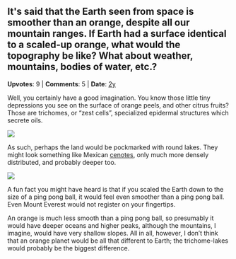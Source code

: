 ## It's said that the Earth seen from space is smoother than an orange, despite all our mountain ranges. If Earth had a surface identical to a scaled-up orange, what would the topography be like? What about weather, mountains, bodies of water, etc.?
    
**Upvotes**: 9 | **Comments**: 5 | **Date**: [2y](https://www.quora.com/It-s-said-that-the-Earth-seen-from-space-is-smoother-than-an-orange-despite-all-our-mountain-ranges-If-Earth-had-a-surface-identical-to-a-scaled-up-orange-what-would-the-topography-be-like-What-about-weather/answer/Gary-Meaney)

Well, you certainly have a good imagination. You know those little tiny depressions you see on the surface of orange peels, and other citrus fruits? Those are trichomes, or “zest cells”, specialized epidermal structures which secrete oils.

![](https://qph.fs.quoracdn.net/main-qimg-064f400f3f0848f2a53009b4c98744da-lq)

As such, perhaps the land would be pockmarked with round lakes. They might look something like Mexican [cenotes](https://en.wikipedia.org/wiki/Cenote "en.wikipedia.org"), only much more densely distributed, and probably deeper too.

![](https://qph.fs.quoracdn.net/main-qimg-ecc99985552fe5af4559c2e16c3f0b0d-pjlq)

A fun fact you might have heard is that if you scaled the Earth down to the size of a ping pong ball, it would feel even smoother than a ping pong ball. Even Mount Everest would not register on your fingertips.

An orange is much less smooth than a ping pong ball, so presumably it would have deeper oceans and higher peaks, although the mountains, I imagine, would have very shallow slopes. All in all, however, I don’t think that an orange planet would be all that different to Earth; the trichome-lakes would probably be the biggest difference.

